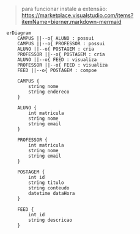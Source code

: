 > para funcionar instale a extensāo: https://marketplace.visualstudio.com/items?itemName=bierner.markdown-mermaid
```mermaid
erDiagram
    CAMPUS ||--o{ ALUNO : possui
    CAMPUS ||--o{ PROFESSOR : possui
    ALUNO ||--o{ POSTAGEM : cria
    PROFESSOR ||--o{ POSTAGEM : cria
    ALUNO ||--o{ FEED : visualiza
    PROFESSOR ||--o{ FEED : visualiza
    FEED ||--o{ POSTAGEM : compoe

    CAMPUS {
        string nome
        string endereco
    }

    ALUNO {
        int matricula
        string nome
        string email
    }

    PROFESSOR {
        int matricula
        string nome
        string email
    }

    POSTAGEM {
        int id
        string titulo
        string conteudo
        datetime dataHora
    }

    FEED {
        int id
        string descricao
    }

```